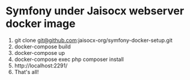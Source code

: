 # Symfony under Jaisocx webserver docker image

1. git clone git@github.com:jaisocx-org/symfony-docker-setup.git
2. docker-compose build
3. docker-compose up
4. docker-compose exec php composer install
4. http://localhost:2291/
4. That's all!
